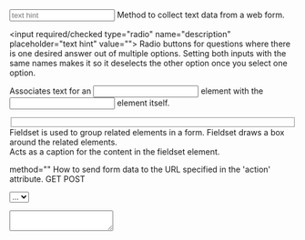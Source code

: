 <form action="form data destination"></form>

<input required type="text/email/password/file/number" name="description" placeholder="text hint">
	Method to collect text data from a web form.

<input required/checked type="radio" name="description" placeholder="text hint" value="">
	Radio buttons for questions where there is one desired answer out of multiple options.
	Setting both inputs with the same names makes it so it deselects the other option once you select one option.

<label for=""></label>
	Associates text for an <input> element with the <input> element itself.

<fieldset></fieldset>
	Fieldset is used to group related elements in a form.
	Fieldset draws a box around the related elements.
	<legend></legend>
		Acts as a caption for the content in the fieldset element. 

method=""
	How to send form data to the URL specified in the 'action' attribute.
	GET
	POST

<select> // Dropdown menu
	<option>
	...
</select>

<textarea></textarea>